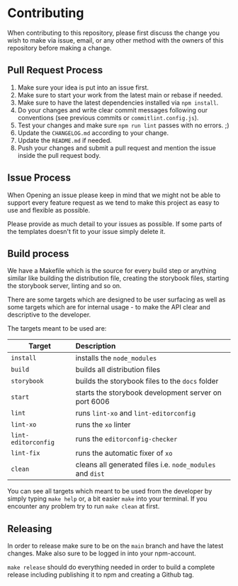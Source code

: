 # Contributing

When contributing to this repository, please first discuss the change you wish to make via issue,
email, or any other method with the owners of this repository before making a change. 

## Pull Request Process

1. Make sure your idea is put into an issue first.
2. Make sure to start your work from the latest main or rebase if needed.
3. Make sure to have the latest dependencies installed via `npm install`.
4. Do your changes and write clear commit messages following our conventions (see previous commits or `commitlint.config.js`).
5. Test your changes and make sure `npm run lint` passes with no errors. ;)
6. Update the `CHANGELOG.md` according to your change.	
7. Update the `README.md` if needed.
8. Push your changes and submit a pull request and mention the issue inside the pull request body.

## Issue Process

When Opening an issue please keep in mind that we might not be able to support 
every feature request as we tend to make this project as easy to use and 
flexible as possible.

Please provide as much detail to your issues as possible.
If some parts of the templates doesn't fit to your issue simply delete it.

## Build process

We have a Makefile which is the source for every build step or anything similar 
like building the distribution file, creating the storybook files, starting the 
storybook server, linting and so on.

There are some targets which are designed to be user surfacing as well as some 
targets which are for internal usage - to make the API clear and descriptive to 
the developer.

The targets meant to be used are:

| Target        | Description   |
| ------------- |:--------------|
| `install`      | installs the `node_modules` |
| `build`      | builds all distribution files |
| `storybook` | builds the storybook files to the `docs` folder |
| `start` | starts the storybook development server on port 6006 |
| `lint` | runs `lint-xo` and `lint-editorconfig` |
| `lint-xo` | runs the `xo` linter |
| `lint-editorconfig` | runs the `editorconfig-checker` |
| `lint-fix` | runs the automatic fixer of `xo` |
| `clean` | cleans all generated files i.e. `node_modules` and `dist` |

You can see all targets which meant to be used from the developer by simply 
typing `make help` or, a bit easier `make` into your terminal.
If you encounter any problem try to run `make clean` at first.

## Releasing

In order to release make sure to be on the `main` branch and have the latest 
changes. Make also sure to be logged in into your npm-account.

`make release` should do everything needed in order to build a complete release 
including publishing it to npm and creating a Github tag.
